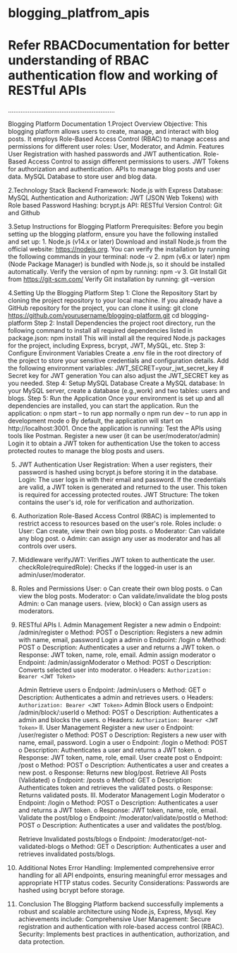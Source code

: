 # blogging_platfrom_apis

# Refer RBACDocumentation for better understanding of RBAC authentication flow and working of RESTful APIs

............................................................

Blogging Platform Documentation
1.Project Overview
Objective: This blogging platform allows users to create, manage, and interact with blog
posts. It employs Role-Based Access Control (RBAC) to manage access and permissions for
different user roles: User, Moderator, and Admin.
Features
     User Registration with hashed passwords and JWT authentication.
     Role-Based Access Control to assign different permissions to users.
     JWT Tokens for authorization and authentication.
     APIs to manage blog posts and user data.
     MySQL Database to store user and blog data.

2.Technology Stack
Backend Framework: Node.js with Express
Database: MySQL
Authentication and Authorization: JWT (JSON Web Tokens) with Role based
Password Hashing: bcrypt.js
API: RESTful
Version Control: Git and Github

3.Setup Instructions for Blogging Platform
Prerequisites:
Before you begin setting up the blogging platform, ensure you have the following
installed and set up:
    1. Node.js (v14.x or later)
Download and install Node.js from the official website: https://nodejs.org.
You can verify the installation by running the following commands in your terminal:
node -v
    2. npm (v6.x or later)
npm (Node Package Manager) is bundled with Node.js, so it should be installed
automatically.
Verify the version of npm by running: npm -v
    3. Git
        Install Git from https://git-scm.com/
        Verify Git installation by running: git –version

4.Setting Up the Blogging Platform
     Step 1: Clone the Repository
            Start by cloning the project repository to your local machine. If you already have a
            GitHub repository for the project, you can clone it using:
            git clone https://github.com/yourusername/blogging-platform.git
            cd blogging-platform
     Step 2: Install Dependencies
            the project root directory, run the following command to install all required
            dependencies listed in package.json:
            npm install
            This will install all the required Node.js packages for the project, including Express,
            bcrypt, JWT, MySQL, etc.
     Step 3: Configure Environment Variables
            Create a .env file in the root directory of the project to store your sensitive credentials
            and configuration details.
            Add the following environment variables:
            JWT_SECRET=your_jwt_secret_key # Secret key for JWT generation
            You can also adjust the JWT_SECRET key as you needed.
     Step 4: Setup MySQL Database
            Create a MySQL database: In your MySQL server, create a database (e.g.,work) and
            two tables: users and blogs.
    Step 5: Run the Application
        Once your environment is set up and all dependencies are installed, you can start the
        application.
        Run the application:
            o npm start – to run app normally
            o npm run dev – to run app in development mode
            o By default, the application will start on http://localhost:3001.
            Once the application is running:
        Test the APIs using tools like Postman.
        Register a new user (it can be user/moderator/admin)
        Login it to obtain a JWT token for authentication
        Use the token to access protected routes to manage the blog posts and users.

5. JWT Authentication
    User Registration: When a user registers, their password is hashed using bcrypt.js
    before storing it in the database.
    Login: The user logs in with their email and password. If the credentials are valid, a
    JWT token is generated and returned to the user. This token is required for accessing
    protected routes.
    JWT Structure: The token contains the user's id, role for verification and
    authorization.

6. Authorization
    Role-Based Access Control (RBAC) is implemented to restrict access to resources
    based on the user's role.
    Roles include:
        o User: Can create, view their own blog posts.
        o Moderator: Can validate any blog post.
        o Admin: can assign any user as moderator and has all controls over users.

7. Middleware
    verifyJWT: Verifies JWT token to authenticate the user.
    checkRole(requiredRole): Checks if the logged-in user is an admin/user/moderator.

8. Roles and Permissions
     User:
        o Can create their own blog posts.
        o Can view the blog posts.
     Moderator:
        o Can validate/invalidate the blog posts
     Admin:
        o Can manage users. (view, block)
        o Can assign users as moderators.

8. RESTful APIs
    I. Admin Management
    Register a new admin
        o Endpoint: /admin/register
        o Method: POST
        o Description: Registers a new admin with name, email, password
    Login a admin
        o Endpoint: /login
        o Method: POST
        o Description: Authenticates a user and returns a JWT token.
        o Response: JWT token, name, role, email.
    Admin assign moderator
        o Endpoint: /admin/assignModerator
        o Method: POST
        o Description: Converts selected user into moderator.
        o Headers: `Authorization: Bearer <JWT Token>`

    Admin Retrieve users
        o Endpoint: /admin/users
        o Method: GET
        o Description: Authenticates a admin and retrieves users.
        o Headers: `Authorization: Bearer <JWT Token>`
    Admin Block users
        o Endpoint: /admin/block/:userId
        o Method: POST
        o Description: Authenticates a admin and blocks the users.
        o Headers: `Authorization: Bearer <JWT Token>`
    II. User Management
    Register a new user
        o Endpoint: /user/register
        o Method: POST
        o Description: Registers a new user with name, email, password.
    Login a user
        o Endpoint: /login
        o Method: POST
        o Description: Authenticates a user and returns a JWT token.
        o Response: JWT token, name, role, email.
    User create post
        o Endpoint: /post
        o Method: POST
        o Description: Authenticates a user and creates a new post.
        o Response: Returns new blog/post.
    Retrieve All Posts (Validated)
        o Endpoint: /posts
        o Method: GET
        o Description: Authenticates token and retrieves the validated posts.
        o Response: Returns validated posts.
    III. Moderator Management
    Login Moderator
        o Endpoint: /login
        o Method: POST
        o Description: Authenticates a user and returns a JWT token.
        o Response: JWT token, name, role, email.
    Validate the post/blog
        o Endpoint: /moderator/validate/postId
        o Method: POST
        o Description: Authenticates a user and validates the post/blog.

    Retrieve Invalidated posts/blogs
        o Endpoint: /moderator/get-not-validated-blogs
        o Method: GET
        o Description: Authenticates a user and retrieves invalidated posts/blogs.

9. Additional Notes
    Error Handling: Implemented comprehensive error handling for all API endpoints, ensuring meaningful error messages and appropriate HTTP status codes. 
    Security Considerations: Passwords are hashed using bcrypt before storage.
10. Conclusion
    The Blogging Platform backend successfully implements a robust and scalable architecture
    using Node.js, Express, Mysql. Key achievements include: 
        Comprehensive User Management: Secure registration and authentication with
        role-based access control (RBAC).
        Security: Implements best practices in authentication, authorization, and data
        protection. 